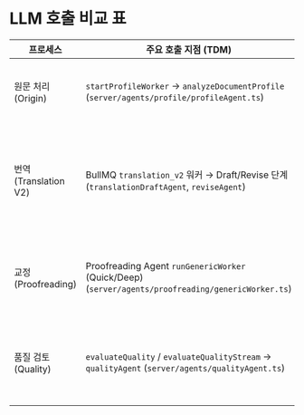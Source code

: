 # LLM 호출 비교 표

| 프로세스 | 주요 호출 지점 (TDM) | 기본 모델∙ENV 변수 | 토큰 전략 | Fallback / 재시도 | 컨텍스트 & 프롬프트 구성 | 출력 / UX 전달 | 안정성 메모 |
| --- | --- | --- | --- | --- | --- | --- | --- |
| 원문 처리 (Origin) | `startProfileWorker` → `analyzeDocumentProfile` (`server/agents/profile/profileAgent.ts`) | `PROFILE_AGENT_MODEL` (`gpt-5` 운영) / `PROFILE_AGENT_VALIDATION_MODEL` (`gpt-5-mini`) / `PROFILE_AGENT_VERBOSITY`, `PROFILE_AGENT_REASONING_EFFORT` | 초기 1,600 → truncation 시 1.5~2배 증가, CAP 4,800 (`PROFILE_AGENT_MAX_OUTPUT_TOKENS`, `_CAP`), 입력 20k자 제한 (`PROFILE_AGENT_CONTEXT_CHAR_LIMIT`) | Responses JSON 실패/Incomplete 시 토큰 확장 후 재시도, 그래도 실패하면 fallback 모델 호출 | 시스템 프롬프트 + JSON Schema(`document_profile_analysis`); 원문 샘플/프로젝트 메타/Project Memory 초기값 포함 | DocumentProfile + Project Memory 갱신 → Right Panel 요약, Sidebar 상태 | 파일 추출 실패 방지, 워커 큐로 재시도 관리, 토큰 증액 기록으로 비용 추적 |
| 번역 (Translation V2) | BullMQ `translation_v2` 워커 → Draft/Revise 단계 (`translationDraftAgent`, `reviseAgent`) | Draft: `TRANSLATION_DRAFT_MODEL_V2` (`gpt-5` 운영), Revise: `TRANSLATION_REVISE_MODEL_V2` (`gpt-5` 운영); 각 단계별 Verbosity/Reasoning/토큰 ENV (`*_VERBOSITY_V2`, `*_REASONING_EFFORT_V2`, `*_MAX_OUTPUT_TOKENS_V2`) | Draft 2,200 → CAP 6,400, Revise 1,400 → CAP 3,600; 길이 초과 시 세그먼트 분할, 후보수(`TRANSLATION_DRAFT_CANDIDATES`)에 따라 배치 조정 | JSON 검증 실패/Truncation 시 토큰 증액, Verbosity/Effort 승격; 응답 빈값/오류 시 fallback 모델 (`*_VALIDATION_MODEL_V2`); 단일 세그먼트 반복 실패 시 작업 중단 | Draft/Revise 모두 JSON Schema 응답(`translation_draft_segments`, `translation_revise_segments`); 입력은 세그먼트 텍스트 + Project Memory + 번역 노트 | Draft/Revise 결과를 `translation_drafts`와 `translation_files`에 저장, UI 번역 진행률과 Proofread/Quality에서 동일 데이터 사용 | Micro-check로 LLM 외 Guard 실행, BullMQ 재시도 + 취소 엔드포인트, `TRANSLATION_V2_DEBUG` 로 세그먼트 디버그 |
| 교정 (Proofreading) | Proofreading Agent `runGenericWorker` (Quick/Deep) (`server/agents/proofreading/genericWorker.ts`) | `PROOFREADING_MODEL` (`gpt-5`), `PROOFREADING_MODEL_FALLBACK` (`gpt-5-mini`); 티어별 토큰/Verbosity/Effort (`PROOFREAD_QUICK_MAX_OUTPUT_TOKENS`, `PROOFREAD_DEEP_MAX_OUTPUT_TOKENS`, `PROOFREAD*_VERBOSITY`, `PROOFREAD*_EFFORT`) | Quick 800 / Deep 1200 초기 → CAP 2,400; truncation 시 1.5배 증가; `p-limit` 로 동시 실행 제어 | Responses 오류 시 토큰 확장 재시도, 이후 fallback 모델; 서브피처별 독립 재시도/에러 보고, dedupe 로직으로 중복 실행 방지 | 공통 시스템 프롬프트 + 서브피처 프롬프트 + Guard/Project Memory; JSON Schema(`proofreading_items_schema_v1`) 강제 | NDJSON 이벤트로 `useProofreadAgent`에 전달 → Proofread Activity Feed, Proofread Editor 하이라이트 | Heartbeat(`VITE_PROOFREAD_HEARTBEAT_MS`)로 워커 정체 감시, `proofread_runs` dedupe, tier별 issue 통계로 품질 추적 |
| 품질 검토 (Quality) | `evaluateQuality` / `evaluateQualityStream` → `qualityAgent` (`server/agents/qualityAgent.ts`) | `LITERARY_QA_MODEL` (`gpt-5` 운영), Verbosity/Effort ENV (`LITERARY_QA_MODEL_VERBOSITY`, `_REASONING_EFFORT`), 토큰 설정 (`LITERARY_QA_MAX_OUTPUT_TOKENS`, `_CAP`) | 초기 12k → CAP 24k; truncation 시 1.5~2배 증액; 청크 크기 3,200자·오버랩 200자 (`LITERARY_QA_CHUNK_SIZE/OVERLAP`); 동시성 `LITERARY_QA_CONCURRENCY` | 청크 단위 재시도, 오류 시 `chunk-error` 이벤트로 보고; 지속 실패 시 전체 평가 중단 후 에러 반환 | JSON Schema(`evalResponseJsonSchema`) 적용, 시스템 프롬프트에 평가 항목 정의 + SHARED_TRANSLATION_GUIDELINES; 입력은 정렬된 문장 페어·프로젝트 메타 | Sync 응답 또는 NDJSON 스트림 → `useQualityAgent` 진행률/점수 업데이트, UI 그래프/코멘트 표시 | chunkStats로 requestId/시도/토큰 로깅, 청크 오버랩으로 맥락 유지, Admin 품질 로그에 토큰 소비 기록 |
